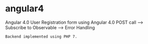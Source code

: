 # angular4
Angular 4.0
User Registration form using Angular 4.0
    POST call --> Subscribe to Observable --> Error Handling
    
    Backend implemented using PHP 7.
